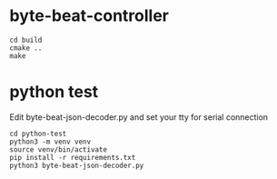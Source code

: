 # byte-beat-controller

```
cd build
cmake ..
make
```

# python test

Edit byte-beat-json-decoder.py and set your tty for serial connection

```
cd python-test
python3 -m venv venv
source venv/bin/activate
pip install -r requirements.txt
python3 byte-beat-json-decoder.py
```
